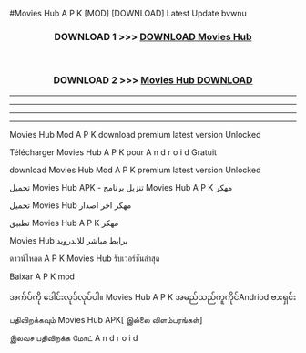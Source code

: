 #Movies Hub  A P K [MOD] [DOWNLOAD] Latest Update bvwnu



<div align="center">

<h3>DOWNLOAD 1 >>> <a href="https://teeasianyam.web.app?sq=Movies Hub ">DOWNLOAD Movies Hub  </a></h3><br>

<h3>DOWNLOAD 2 >>> <a href="https://teeasianyam.web.app?sq=Movies Hub  ">Movies Hub   DOWNLOAD </a></h3>

</div>


----------------------------------------------------------

----------------------------------------------------------

----------------------------------------------------------

----------------------------------------------------------


Movies Hub   Mod A P K download premium latest version Unlocked

Télécharger Movies Hub   A P K pour A n d r o i d Gratuit

download Movies Hub   Mod A P K premium latest version Unlocked

تحميل Movies Hub   APK - تنزيل برنامج Movies Hub   A P K مهكر

تحميل Movies Hub   مهكر اخر اصدار

تطبيق Movies Hub   A P K مهكر

Movies Hub   برابط مباشر للاندرويد

ดาวน์โหลด A P K Movies Hub   รับเวอร์ชันล่าสุด

Baixar A P K mod

အက်ပ်ကို ဒေါင်းလုဒ်လုပ်ပါ။ Movies Hub   A P K အမည်သည်ကူကိုင်Andriod ဗားရှင်း

பதிவிறக்கவும் Movies Hub   APK[ இல்லை விளம்பரங்கள்] 
 
இலவச பதிவிறக்க மோட் A n d r o i d



